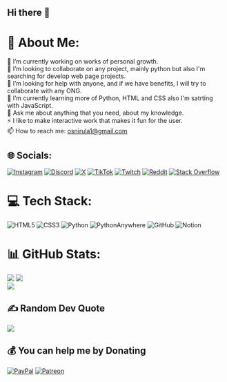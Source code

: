 ## Hi there 👋

# 💫 About Me:
🔭 I’m currently working on works of personal growth.<br>
👯 I’m looking to collaborate on any project, mainly python but also I'm searching for develop web page projects.<br>
🤝 I’m looking for help with anyone, and if we have benefits, I will try to collaborate with any ONG.<br>
🌱 I’m currently learning more of Python, HTML and CSS also I'm satrting with JavaScript.<br>
💬 Ask me about anything that you need, about my knowledge.<br>
⚡ I like to make interactive work that makes it fun for the user.<br>
📫 How to reach me: osnirula1@gmail.com


## 🌐 Socials:
[![Instagram](https://img.shields.io/badge/Instagram-%23E4405F.svg?style=plastic&logo=Instagram&logoColor=white)](https://instagram.com/_rubenciio.17) [![Discord](https://img.shields.io/badge/Discord-%237289DA.svg?style=plastic&logo=discord&logoColor=white)](https://discord.com/channels/@RUBENCIIO) [![X](https://img.shields.io/badge/X-black.svg?style=plastic&logo=X&logoColor=white)](https://x.com/@Rubenciio_17) [![TikTok](https://img.shields.io/badge/TikTok-%23000000.svg?style=plastic&logo=TikTok&logoColor=white)](https://tiktok.com/@ruben._.perez) [![Twitch](https://img.shields.io/badge/Twitch-%239146FF.svg?style=plastic&logo=Twitch&logoColor=white)](https://twitch.tv/Rubencio_EsP) [![Reddit](https://img.shields.io/badge/Reddit-%23FF4500.svg?style=plastic&logo=Reddit&logoColor=white)](https://www.reddit.com/user/Negative-Pumpkin-931) [![Stack Overflow](https://img.shields.io/badge/-Stackoverflow-FE7A16?style=plastic&logo=stack-overflow&logoColor=white)](https://stackoverflow.com/users/21653027/rubenciio)


# 💻 Tech Stack:
![HTML5](https://img.shields.io/badge/html5-%23E34F26.svg?style=plastic&logo=html5&logoColor=white) ![CSS3](https://img.shields.io/badge/css3-%231572B6.svg?style=plastic&logo=css3&logoColor=white) ![Python](https://img.shields.io/badge/python-3670A0?style=plastic&logo=python&logoColor=ffdd54) ![PythonAnywhere](https://img.shields.io/badge/pythonanywhere-%232F9FD7.svg?style=plastic&logo=pythonanywhere&logoColor=151515) ![GitHub](https://img.shields.io/badge/github-%23121011.svg?style=plastic&logo=github&logoColor=white) ![Notion](https://img.shields.io/badge/Notion-%23000000.svg?style=plastic&logo=notion&logoColor=white)
# 📊 GitHub Stats:
![](https://github-readme-streak-stats.herokuapp.com/?user=Rubenciio&theme=tokyonight&hide_border=false&include_all_commits=true&count_private=true&layout=compact)
![](https://github-readme-stats.vercel.app/api/top-langs/?username=Rubenciio&theme=tokyonight&hide_border=false&include_all_commits=true&count_private=true&layout=compact)<br>
[![](https://visitcount.itsvg.in/api?id=Rubenciio&icon=0&color=6)](https://visitcount.itsvg.in)

## ✍️ Random Dev Quote
![](https://quotes-github-readme.vercel.app/api?type=vetical&theme=tokyonight)


## 💰 You can help me by Donating
[![PayPal](https://img.shields.io/badge/PayPal-00457C?style=plastic&style=for-the-badge&logo=paypal&logoColor=white)](https://www.paypal.me/RubencioEsP)
[![Patreon](https://img.shields.io/badge/Patreon-F96854?style=plastic&style=for-the-badge&logo=patreon&logoColor=white)](https://patreon.com/Rubenciio)

  

<!-- Proudly created with GPRM ( https://gprm.itsvg.in ) -->
